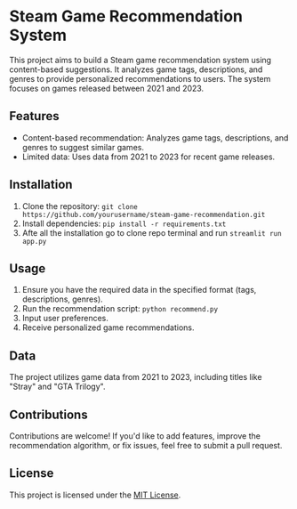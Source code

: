 # Steam Game Recommendation System

This project aims to build a Steam game recommendation system using content-based suggestions. It analyzes game tags, descriptions, and genres to provide personalized recommendations to users. The system focuses on games released between 2021 and 2023.

## Features

- Content-based recommendation: Analyzes game tags, descriptions, and genres to suggest similar games.
- Limited data: Uses data from 2021 to 2023 for recent game releases.
  
## Installation

1. Clone the repository: `git clone https://github.com/yourusername/steam-game-recommendation.git`
2. Install dependencies: `pip install -r requirements.txt`
3. Afte all the installation go to clone repo terminal and run `streamlit run app.py` 

## Usage

1. Ensure you have the required data in the specified format (tags, descriptions, genres).
2. Run the recommendation script: `python recommend.py`
3. Input user preferences.
4. Receive personalized game recommendations.

## Data

The project utilizes game data from 2021 to 2023, including titles like "Stray" and "GTA Trilogy".

## Contributions

Contributions are welcome! If you'd like to add features, improve the recommendation algorithm, or fix issues, feel free to submit a pull request.

## License

This project is licensed under the [MIT License](LICENSE).
